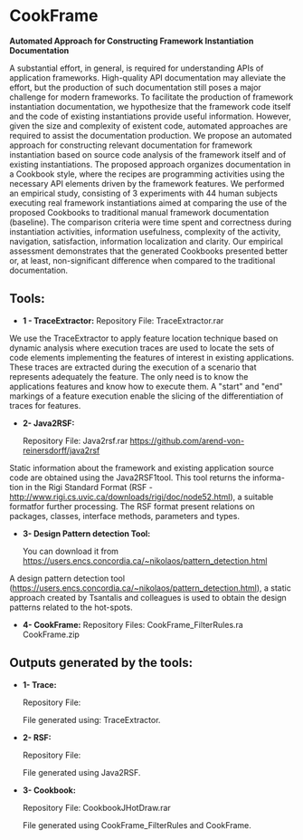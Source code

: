 # CookFrame
**Automated Approach for Constructing Framework Instantiation Documentation**

A substantial effort, in general, is required for understanding APIs of application frameworks.  High-quality API documentation may alleviate the effort, but the production of such documentation still poses a major challenge for modern frameworks. To facilitate the production of framework instantiation documentation, we hypothesize that the framework code itself and the code of existing instantiations provide useful information. However, given the size and complexity of existent code, automated approaches are required to assist the documentation production. We propose an automated approach for constructing relevant documentation for framework instantiation based on source code analysis of the framework itself and of existing instantiations. The proposed approach organizes documentation in a Cookbook style, where the recipes are programming activities using the necessary API elements driven by the framework features.  We performed an empirical study, consisting of 3 experiments with 44 human subjects executing real framework instantiations aimed at comparing the use of the proposed Cookbooks to traditional manual framework documentation (baseline). The comparison criteria were time spent and correctness during instantiation activities, information usefulness, complexity of the activity, navigation, satisfaction, information localization and clarity. Our empirical assessment demonstrates that the generated Cookbooks presented better or, at least, non-significant difference when compared to the traditional documentation.

## Tools:

- **1 - TraceExtractor:**
 Repository File: TraceExtractor.rar 

 We use the TraceExtractor to apply feature location technique based on dynamic analysis where execution traces are used to
 locate the sets of code elements implementing the features of interest in existing applications. These traces are extracted
 during the execution of a scenario that represents adequately the feature. The only need is to know the applications features
 and know how to execute them. A "start" and "end" markings of a feature execution enable the slicing of the differentiation 
 of traces for features.
   
    
- **2- Java2RSF:**

   Repository File: Java2rsf.rar
   https://github.com/arend-von-reinersdorff/java2rsf
   
Static information about the framework  and  existing  application  source  code  are  obtained using the  Java2RSF1tool.  This  tool  returns  the  informa-tion  in  the  Rigi  Standard  Format  (RSF - http://www.rigi.cs.uvic.ca/downloads/rigi/doc/node52.html),  a  suitable  formatfor  further  processing.  The  RSF  format  present  relations  on packages, classes, interface methods, parameters and types.
   
- **3- Design Pattern detection Tool:**

   You can download it from https://users.encs.concordia.ca/~nikolaos/pattern_detection.html
   
A design pattern detection tool (https://users.encs.concordia.ca/~nikolaos/pattern_detection.html), a static approach created by Tsantalis and colleagues  is used to obtain the design patterns related to the hot-spots.

- **4- CookFrame:**
   Repository Files: CookFrame_FilterRules.ra
                     CookFrame.zip
          

## Outputs generated by the tools:

- **1- Trace:**

   Repository File: 
   
   File generated using: TraceExtractor.
   
- **2- RSF:**

   Repository File: 
   
   File generated using Java2RSF.

- **3- Cookbook:** 

   Repository File: CookbookJHotDraw.rar
   
   File generated using CookFrame_FilterRules and CookFrame. 






